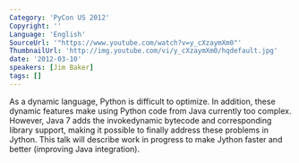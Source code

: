 ```yaml
---
Category: 'PyCon US 2012'
Copyright: ''
Language: 'English'
SourceUrl: '"https://www.youtube.com/watch?v=y_cXzaymXm0"'
ThumbnailUrl: 'http://img.youtube.com/vi/y_cXzaymXm0/hqdefault.jpg'
date: '2012-03-10'
speakers: [Jim Baker]
tags: []
---
```

As a dynamic language, Python is difficult to optimize. In addition, these
dynamic features make using Python code from Java currently too complex.
However, Java 7 adds the invokedynamic bytecode and corresponding library
support, making it possible to finally address these problems in Jython. This
talk will describe work in progress to make Jython faster and better
(improving Java integration).

